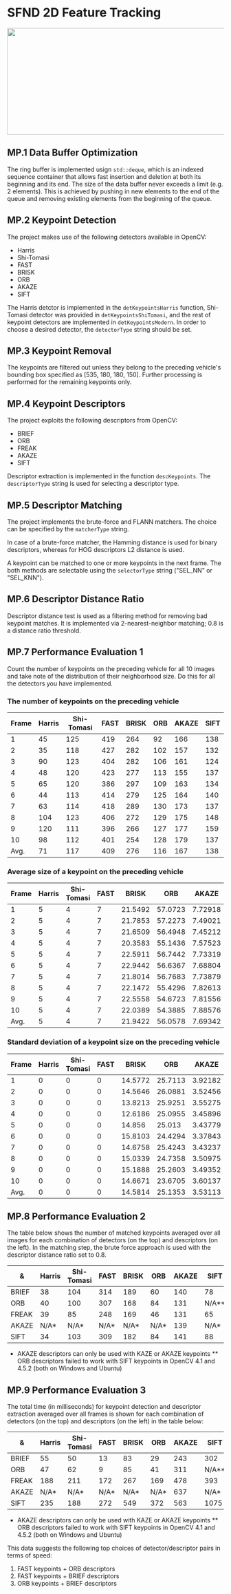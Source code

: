 # SFND 2D Feature Tracking

<img src="images/keypoints.png" width="820" height="248" />

## MP.1 Data Buffer Optimization

The ring buffer is implemented usign `std::deque`, which is an indexed sequence container that allows fast insertion and deletion at both its beginning and its end. The size of the data buffer never exceeds a limit (e.g. 2 elements). This is achieved by pushing in new elements to the end of the queue and removing existing elements from the beginning of the queue.

## MP.2 Keypoint Detection

The project makes use of the following detectors available in OpenCV:
* Harris
* Shi-Tomasi
* FAST 
* BRISK 
* ORB
* AKAZE
* SIFT 

The Harris detctor is implemented in the `detKeypointsHarris` function, Shi-Tomasi detector was provided in `detKeypointsShiTomasi`, and the rest of keypoint detectors are implemented in `detKeypointsModern`. In order to choose a desired detector, the `detectorType` string should be set.

## MP.3 Keypoint Removal

The keypoints are filtered out unless they belong to the preceding vehicle's bounding box specified as [535, 180, 180, 150]. Further processing is performed for the remaining keypoints only.

## MP.4 Keypoint Descriptors

The project exploits the following descriptors from OpenCV:
* BRIEF 
* ORB 
* FREAK
* AKAZE 
* SIFT 

Descriptor extraction is implemented in the function `descKeypoints`. The `descriptorType` string is used for selecting a descriptor type.

## MP.5 Descriptor Matching

The project implements the brute-force and FLANN matchers. The choice can be specified by the `matcherType` string. 

In case of a brute-force matcher, the Hamming distance is used for binary descriptors, whereas for HOG descriptors L2 distance is used.

A keypoint can be matched to one or more keypoints in the next frame. The both methods are selectable using the `selectorType` string ("SEL_NN" or "SEL_KNN").

## MP.6 Descriptor Distance Ratio

Descriptor distance test is used as a filtering method for removing bad keypoint matches. It is implemented via 2-nearest-neighbor matching; 0.8 is a distance ratio threshold. 

## MP.7 Performance Evaluation 1

Count the number of keypoints on the preceding vehicle for all 10 images and take note of the distribution of their neighborhood size. Do this for all the detectors you have implemented.

### The number of keypoints on the preceding vehicle 

Frame   | Harris    | Shi-Tomasi    | FAST  | BRISK | ORB   | AKAZE | SIFT  |
---     |-------    |---            | ---   | ---   | ---   | ---   | ----  |
1       |  45       | 125           | 419   | 264   |  92   | 166   | 138   |
2       |  35       | 118           | 427   | 282   | 102   | 157   | 132   |
3       |  90       | 123           | 404   | 282   | 106   | 161   | 124   |
4       |  48       | 120           | 423   | 277   | 113   | 155   | 137   |
5       |  65       | 120           | 386   | 297   | 109   | 163   | 134   |
6       |  44       | 113           | 414   | 279   | 125   | 164   | 140   |
7       |  63       | 114           | 418   | 289   | 130   | 173   | 137   |
8       |  104      | 123           | 406   | 272   | 129   | 175   | 148   |
9       |  120      | 111           | 396   | 266   | 127   | 177   | 159   |
10      |  98       | 112           | 401   | 254   | 128   | 179   | 137   |
Avg.    |  71       | 117           | 409   | 276   | 116   | 167   | 138   |


### Average size of a keypoint on the preceding vehicle

Frame   | Harris    | Shi-Tomasi    | FAST  | BRISK | ORB   | AKAZE | SIFT  |
---     |-------    |---            | ---   | ---   | ---   | ---   | ----  |
1       | 5         | 4             | 7     |21.5492|57.0723|7.72918|4.98471|
2       | 5         | 4             | 7     |21.7853|57.2273|7.49021|5.0898 |
3       | 5         | 4             | 7     |21.6509|56.4948|7.45212|4.93927|
4       | 5         | 4             | 7     |20.3583|55.1436|7.57523|4.73122|
5       | 5         | 4             | 7     |22.5911|56.7442|7.73319|4.71959|
6       | 5         | 4             | 7     |22.9442|56.6367|7.68804|4.68397|
7       | 5         | 4             | 7     |21.8014|56.7683|7.73879|5.40797|
8       | 5         | 4             | 7     |22.1472|55.4296|7.82613|4.62187|
9       | 5         | 4             | 7     |22.5558|54.6723|7.81556|5.51997|
10      | 5         | 4             | 7     |22.0389|54.3885|7.88576|5.6251 |
Avg.    | 5         | 4             | 7     |21.9422|56.0578|7.69342|5.03235|

### Standard deviation of a keypoint size on the preceding vehicle

Frame   | Harris    | Shi-Tomasi    | FAST  | BRISK | ORB   | AKAZE | SIFT  |
---     |-------    |---            | ---   | ---   | ---   | ---   | ----  |
1       |  0        | 0             |  0    |14.5772|25.7113|3.92182|5.92971|
2       |  0        | 0             |  0    |14.5646|26.0881|3.52456|6.17299|
3       |  0        | 0             |  0    |13.8213|25.9251|3.55275|6.02017|
4       |  0        | 0             |  0    |12.6186|25.0955|3.45896|5.24027|
5       |  0        | 0             |  0    |14.856 |25.013 |3.43779|5.51047|
6       |  0        | 0             |  0    |15.8103|24.4294|3.37843|5.57652|
7       |  0        | 0             |  0    |14.6758|25.4243|3.43237|6.51365|
8       |  0        | 0             |  0    |15.0339|24.7358|3.50975|5.14347|
9       |  0        | 0             |  0    |15.1888|25.2603|3.49352|6.67002|
10      |  0        | 0             |  0    |14.6671|23.6705|3.60137|6.68117|
Avg.    |  0        | 0             |  0    |14.5814|25.1353|3.53113|5.94584|


## MP.8 Performance Evaluation 2

The table below shows the number of matched keypoints averaged over all images for each combination of detectors (on the top) and descriptors (on the left). In the matching step, the brute force approach is used with the descriptor distance ratio set to 0.8.

&       | Harris    | Shi-Tomasi    | FAST  | BRISK | ORB   | AKAZE | SIFT  |
---     |-------    |---            | ---   | ---   | ---   | ---   | ----  |
BRIEF   |  38       |  104          | 314   |  189  | 60    | 140   | 78    |
ORB     |  40       |  100          | 307   |  168  | 84    | 131   | N/A** |
FREAK   |  39       |  85           | 248   |  169  | 46    | 131   | 65    |
AKAZE   |  N/A*     |  N/A*         | N/A*  | N/A*  | N/A*  | 139   | N/A*  |
SIFT    |  34       |  103          | 309   | 182   | 84    | 141   | 88    |

* AKAZE descriptors can only be used with KAZE or AKAZE keypoints
** ORB descriptors failed to work with SIFT keypoints in OpenCV 4.1 and 4.5.2 (both on Windows and Ubuntu)

## MP.9 Performance Evaluation 3

The total time (in milliseconds) for keypoint detection and descriptor extraction averaged over all frames is shown for each combination of detectors (on the top) and descriptors (on the left) in the table below:

  &     | Harris    | Shi-Tomasi    | FAST  | BRISK | ORB   | AKAZE | SIFT  |
---     |-------    |---            | ---   | ---   | ---   | ---   | ----  |
BRIEF   |  55       | 50            | 13    | 83    | 29    | 243   | 302   |
ORB     |  47       | 62            | 9     | 85    | 41    | 311   | N/A** |
FREAK   |  188      | 211           | 172   | 267   | 169   | 478   | 393   |
AKAZE   |  N/A*     | N/A*          | N/A*  | N/A*  | N/A*  | 637   | N/A*  |
SIFT    |  235      | 188           | 272   | 549   | 372   | 563   | 1075  |

* AKAZE descriptors can only be used with KAZE or AKAZE keypoints
** ORB descriptors failed to work with SIFT keypoints in OpenCV 4.1 and 4.5.2 (both on Windows and Ubuntu)

This data suggests the following top choices of detector/descriptor pairs in terms of speed:
1. FAST keypoints + ORB descriptors
2. FAST keypoints + BRIEF descriptors
3. ORB keypoints + BRIEF descriptors
